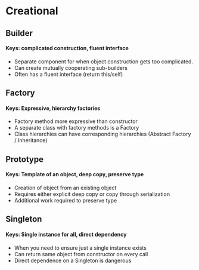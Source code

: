 # Creational

## Builder

#### Keys: complicated construction, fluent interface

- Separate component for when object construction gets too complicated.
- Can create mutually cooperating sub-builders
- Often has a fluent interface (return this/self)

## Factory

#### Keys: Expressive, hierarchy factories

- Factory method more expressive than constructor
- A separate class with factory methods is a Factory
- Class hierarchies can have corresponding hierarchies (Abstract Factory / Inheritance)

## Prototype

#### Keys: Template of an object, deep copy, preserve type

- Creation of object from an existing object
- Requires either explicit deep copy
  or copy through serialization
- Additional work required to preserve type

## Singleton

#### Keys: Single instance for all, direct dependency

- When you need to ensure just a single instance exists
- Can return same object from constructor on every call
- Direct dependence on a Singleton is dangerous
